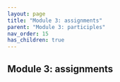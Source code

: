 ```yaml
---
layout: page
title: "Module 3: assignments"
parent: "Module 3: participles"
nav_order: 15
has_children: true
---
```


## Module 3: assignments
